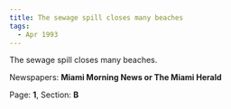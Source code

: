 ```yaml
---  
title: The sewage spill closes many beaches  
tags:  
  - Apr 1993  
---  
```

  
The sewage spill closes many beaches.  
  
Newspapers: **Miami Morning News or The Miami Herald**  
  
Page: **1**, Section: **B** 
